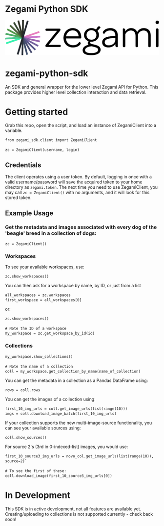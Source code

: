 # Zegami Python SDK

![Zegami](zegami.png)

# zegami-python-sdk
An SDK and general wrapper for the lower level Zegami API for Python. This package provides higher level collection interaction and data retrieval.

# Getting started
Grab this repo, open the script, and load an instance of ZegamiClient into a variable.

```
from zegami_sdk.client import ZegamiClient

zc = ZegamiClient(username, login)
```

## Credentials
The client operates using a user token. By default, logging in once with a valid username/password will save the acquired token to your home directory as
`zegami.token`. The next time you need to use ZegamiClient, you may call `zc = ZegamiClient()` with no arguments, and it will look for this stored token.


## Example Usage
### Get the metadata and images associated with every dog of the 'beagle' breed in a collection of dogs:

```
zc = ZegamiClient()
```

### Workspaces
To see your available workspaces, use:

```
zc.show_workspaces()
```

You can then ask for a workspace by name, by ID, or just from a list
```
all_workspaces = zc.workspaces
first_workspace = all_workspaces[0]
```

or:

```
zc.show_workspaces()

# Note the ID of a workspace
my_workspace = zc.get_workspace_by_id(id)
```


### Collections
```
my_workspace.show_collections()

# Note the name of a collection
coll = my_workspace.get_collection_by_name(name_of_collection)
```


You can get the metadata in a collection as a Pandas DataFrame using:

```
rows = coll.rows
```

You can get the images of a collection using:

```
first_10_img_urls = coll.get_image_urls(list(range(10)))
imgs = coll.download_image_batch(first_10_img_urls)
```

If your collection supports the new multi-image-source functionality, you can see your available sources using:

```
coll.show_sources()
```

For source 2's (3rd in 0-indexed-list) images, you would use:

```
first_10_source3_img_urls = novo_col.get_image_urls(list(range(10)), source=2)`

# To see the first of these:
coll.download_image(first_10_source3_img_urls[0])
```

# In Development
This SDK is in active development, not all features are available yet. Creating/uploading to collections is not supported currently - check back soon!
